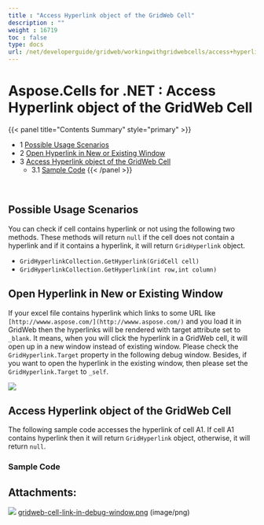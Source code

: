 ```yaml
---
title : "Access Hyperlink object of the GridWeb Cell" 
description : "" 
weight : 16719 
toc : false
type: docs
url: /net/developerguide/gridweb/workingwithgridwebcells/access+hyperlink+object+of+the+gridweb+cell/
---
```


# Aspose.Cells for .NET : Access Hyperlink object of the GridWeb Cell


{{< panel title="Contents Summary" style="primary" >}}
*   1 [Possible Usage Scenarios](#possible-usage-scenarios)
*   2 [Open Hyperlink in New or Existing Window](#open-hyperlink-in-new-or-existing-window)
*   3 [Access Hyperlink object of the GridWeb Cell](#access-hyperlink-object-of-the-gridweb-cell)
    *   3.1 [Sample Code](#sample-code)
{{< /panel >}}
 

 

## Possible Usage Scenarios

You can check if cell contains hyperlink or not using the following two methods. These methods will return `null` if the cell does not contain a hyperlink and if it contains a hyperlink, it will return `GridHyperlink` object.

*   `GridHyperlinkCollection.GetHyperlink(GridCell cell)`
*   `GridHyperlinkCollection.GetHyperlink(int row,int column)`

## Open Hyperlink in New or Existing Window

If your excel file contains hyperlink which links to some URL like `[http://wwww.aspose.com/](http://wwww.aspose.com/)` and you load it in GridWeb then the hyperlinks will be rendered with target attribute set to `_blank`. It means, when you will click the hyperlink in a GridWeb cell, it will open up in a new window instead of existing window. Please check the `GridHyperlink.Target` property in the following debug window. Besides, if you want to open the hyperlink in the existing window, then please set the `GridHyperlink.Target` to `_self`.

![](https://docs2.aspose.com/cells/net/attachments/5013575/5115150.png)

## Access Hyperlink object of the GridWeb Cell

The following sample code accesses the hyperlink of cell A1. If cell A1 contains hyperlink then it will return `GridHyperlink` object, otherwise, it will return `null`.

### Sample Code

## Attachments:

![](https://docs2.aspose.com/cells/net/images/icons/bullet_blue.gif) [gridweb-cell-link-in-debug-window.png](https://docs2.aspose.com/cells/net/attachments/5013575/5115150.png) (image/png)  

